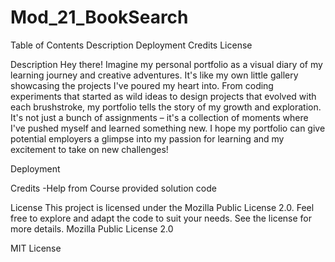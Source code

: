 # Mod_21_BookSearch
Table of Contents 
Description 
Deployment 
Credits 
License

Description Hey there! Imagine my personal portfolio as a visual diary of my learning journey and creative adventures. It's like my own little gallery showcasing the projects I've poured my heart into. From coding experiments that started as wild ideas to design projects that evolved with each brushstroke, my portfolio tells the story of my growth and exploration. It's not just a bunch of assignments – it's a collection of moments where I've pushed myself and learned something new. I hope my portfolio can give potential employers a glimpse into my passion for learning and my excitement to take on new challenges!

Deployment 


Credits -Help from Course provided solution code 

License This project is licensed under the Mozilla Public License 2.0. Feel free to explore and adapt the code to suit your needs. See the license for more details. Mozilla Public License 2.0

MIT License
